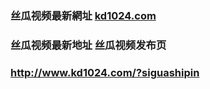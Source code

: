 ### 丝瓜视频最新網址 [kd1024.com](http://www.kd1024.com/?siguashipin) 
### 丝瓜视频最新地址 丝瓜视频发布页
### http://www.kd1024.com/?siguashipin
